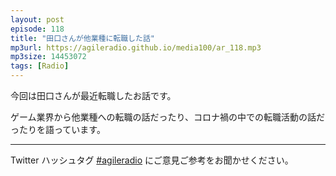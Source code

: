 ```yaml
---
layout: post
episode: 118
title: "田口さんが他業種に転職した話"
mp3url: https://agileradio.github.io/media100/ar_118.mp3
mp3size: 14453072
tags: [Radio]
---
```


今回は田口さんが最近転職したお話です。

ゲーム業界から他業種への転職の話だったり、コロナ禍の中での転職活動の話だったりを語っています。

---  
  
Twitter ハッシュタグ [#agileradio](https://twitter.com/intent/tweet?hashtags=agileradio) にご意見ご参考をお聞かせください。  
